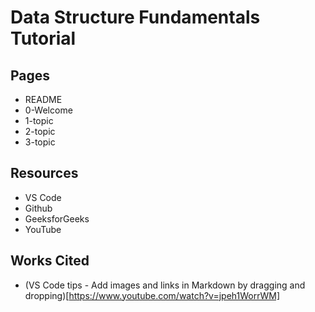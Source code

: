 # Data Structure Fundamentals Tutorial

## Pages

* README
* 0-Welcome
* 1-topic
* 2-topic
* 3-topic

## Resources

* VS Code
* Github
* GeeksforGeeks
* YouTube

## Works Cited

* (VS Code tips - Add images and links in Markdown by dragging and dropping)[https://www.youtube.com/watch?v=jpeh1WorrWM]
